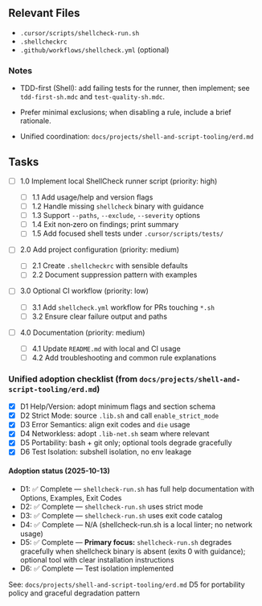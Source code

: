 ## Relevant Files

- `.cursor/scripts/shellcheck-run.sh`
- `.shellcheckrc`
- `.github/workflows/shellcheck.yml` (optional)

### Notes

- TDD-first (Shell): add failing tests for the runner, then implement; see `tdd-first-sh.mdc` and `test-quality-sh.mdc`.
- Prefer minimal exclusions; when disabling a rule, include a brief rationale.

- Unified coordination: `docs/projects/shell-and-script-tooling/erd.md`

## Tasks

- [ ] 1.0 Implement local ShellCheck runner script (priority: high)

  - [ ] 1.1 Add usage/help and version flags
  - [ ] 1.2 Handle missing `shellcheck` binary with guidance
  - [ ] 1.3 Support `--paths`, `--exclude`, `--severity` options
  - [ ] 1.4 Exit non‑zero on findings; print summary
  - [ ] 1.5 Add focused shell tests under `.cursor/scripts/tests/`

- [ ] 2.0 Add project configuration (priority: medium)

  - [ ] 2.1 Create `.shellcheckrc` with sensible defaults
  - [ ] 2.2 Document suppression pattern with examples

- [ ] 3.0 Optional CI workflow (priority: low)

  - [ ] 3.1 Add `shellcheck.yml` workflow for PRs touching `*.sh`
  - [ ] 3.2 Ensure clear failure output and paths

- [ ] 4.0 Documentation (priority: medium)
  - [ ] 4.1 Update `README.md` with local and CI usage
  - [ ] 4.2 Add troubleshooting and common rule explanations

### Unified adoption checklist (from `docs/projects/shell-and-script-tooling/erd.md`)

- [x] D1 Help/Version: adopt minimum flags and section schema
- [x] D2 Strict Mode: source `.lib.sh` and call `enable_strict_mode`
- [x] D3 Error Semantics: align exit codes and `die` usage
- [x] D4 Networkless: adopt `.lib-net.sh` seam where relevant
- [x] D5 Portability: bash + git only; optional tools degrade gracefully
- [x] D6 Test Isolation: subshell isolation, no env leakage

#### Adoption status (2025-10-13)

- D1: ✅ Complete — `shellcheck-run.sh` has full help documentation with Options, Examples, Exit Codes
- D2: ✅ Complete — `shellcheck-run.sh` uses strict mode
- D3: ✅ Complete — `shellcheck-run.sh` uses exit code catalog
- D4: ✅ Complete — N/A (shellcheck-run.sh is a local linter; no network usage)
- D5: ✅ Complete — **Primary focus:** `shellcheck-run.sh` degrades gracefully when shellcheck binary is absent (exits 0 with guidance); optional tool with clear installation instructions
- D6: ✅ Complete — Test isolation implemented

See: `docs/projects/shell-and-script-tooling/erd.md` D5 for portability policy and graceful degradation pattern
